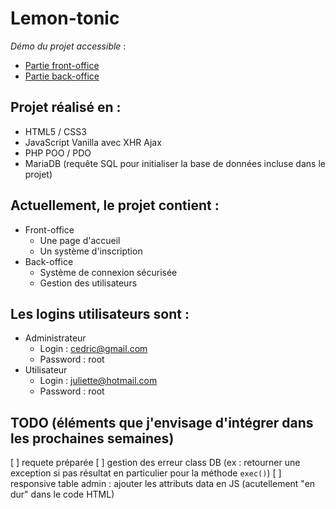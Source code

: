 # Lemon-tonic

_Démo du projet accessible_ : 
- [Partie front-office](http://lemon-tonic.cmatyja.yj.fr/ "Lemon-tonic") 
- [Partie back-office](http://lemon-tonic.cmatyja.yj.fr/admin "Lemon-tonic admin")

## Projet réalisé en :

- HTML5 / CSS3 
- JavaScript Vanilla avec XHR Ajax
- PHP POO / PDO
- MariaDB (requête SQL pour initialiser la base de données incluse dans le projet)

## Actuellement, le projet contient : 

- Front-office
    * Une page d'accueil
    * Un système d'inscription
- Back-office
    * Système de connexion sécurisée
    * Gestion des utilisateurs

## Les logins utilisateurs sont :
 - Administrateur 
    * Login : cedric@gmail.com
    * Password : root
- Utilisateur
    * Login : juliette@hotmail.com
    * Password : root

## TODO (éléments que j'envisage d'intégrer dans les prochaines semaines)
[ ] requete préparée
[ ] gestion des erreur class DB (ex : retourner une exception si pas résultat en particulier pour la méthode `exec()`) 
[ ] responsive table admin : ajouter les attributs data en JS (acutellement "en dur" dans le code HTML)
